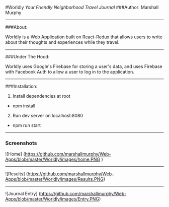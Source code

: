 #Worldly
*Your Friendly Neighborhood Travel Journal*
###Author: Marshall Murphy

---

###About:

Worldly is a Web Application built on React-Redux that allows users to write about their thoughts and experiences while they travel.

---

###Under The Hood:

Worldly uses Google's Firebase for storing a user's data, and uses Firebase with Facebook Auth to allow a user to log in to the application.

---

###Installation:
1. Install dependencies at root
  * npm install

2. Run dev server on localhost:8080
  * npm run start

---

### Screenshots

![Home]
(https://github.com/marshallmurphy/Web-Apps/blob/master/Worldly/images/home.PNG
)

---

![Results]
(https://github.com/marshallmurphy/Web-Apps/blob/master/Worldly/images/Results.PNG)

---

![Journal Entry]
(https://github.com/marshallmurphy/Web-Apps/blob/master/Worldly/images/Entry.PNG)
